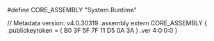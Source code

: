 #define CORE_ASSEMBLY "System.Runtime"

// Metadata version: v4.0.30319
.assembly extern CORE_ASSEMBLY
{
  .publickeytoken = ( B0 3F 5F 7F 11 D5 0A 3A )
  .ver 4:0:0:0
}
